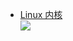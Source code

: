* [Linux 内核](https://www.wikiwand.com/zh-hans/Linux内核)  
![](http://ww2.sinaimg.cn/large/77f7a144gw1f60gcd68frj20ni141dt3.jpg)
